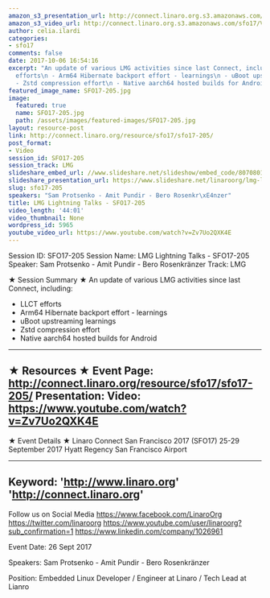 ```yaml
---
amazon_s3_presentation_url: http://connect.linaro.org.s3.amazonaws.com/sfo17/Presentations/SFO17-205%20LMG%20Lightning%20Talks.pdf
amazon_s3_video_url: http://connect.linaro.org.s3.amazonaws.com/sfo17/Videos/SFO17-205%20LMG%20Lightning%20Talks.mp4
author: celia.ilardi
categories:
- sfo17
comments: false
date: 2017-10-06 16:54:16
excerpt: "An update of various LMG activities since last Connect, including:\n - LLCT
  efforts\n - Arm64 Hibernate backport effort - learnings\n - uBoot upstreaming learnings\n
  - Zstd compression effort\n - Native aarch64 hosted builds for Android"
featured_image_name: SFO17-205.jpg
image:
  featured: true
  name: SFO17-205.jpg
  path: /assets/images/featured-images/SFO17-205.jpg
layout: resource-post
link: http://connect.linaro.org/resource/sfo17/sfo17-205/
post_format:
- Video
session_id: SFO17-205
session_track: LMG
slideshare_embed_url: //www.slideshare.net/slideshow/embed_code/80708018
slideshare_presentation_url: https://www.slideshare.net/linaroorg/lmg-lightning-talks-sfo17205
slug: sfo17-205
speakers: "Sam Protsenko - Amit Pundir - Bero Rosenkr\xE4nzer"
title: LMG Lightning Talks - SFO17-205
video_length: '44:01'
video_thumbnail: None
wordpress_id: 5965
youtube_video_url: https://www.youtube.com/watch?v=Zv7Uo2QXK4E
---
```


Session ID: SFO17-205
Session Name: LMG Lightning Talks - SFO17-205
Speaker: Sam Protsenko - Amit Pundir - Bero Rosenkränzer
Track: LMG

★ Session Summary ★
An update of various LMG activities since last Connect, including:
- LLCT efforts
- Arm64 Hibernate backport effort - learnings
- uBoot upstreaming learnings
- Zstd compression effort
- Native aarch64 hosted builds for Android
---------------------------------------------------
★ Resources ★
Event Page: http://connect.linaro.org/resource/sfo17/sfo17-205/
Presentation:
Video: https://www.youtube.com/watch?v=Zv7Uo2QXK4E
---------------------------------------------------

★ Event Details ★
Linaro Connect San Francisco 2017 (SFO17)
25-29 September 2017
Hyatt Regency San Francisco Airport

---------------------------------------------------
Keyword:
'http://www.linaro.org'
'http://connect.linaro.org'
---------------------------------------------------
Follow us on Social Media
https://www.facebook.com/LinaroOrg
https://twitter.com/linaroorg
https://www.youtube.com/user/linaroorg?sub_confirmation=1
https://www.linkedin.com/company/1026961

Event Date: 26 Sept 2017

Speakers: Sam Protsenko - Amit Pundir - Bero Rosenkränzer

Position: Embedded Linux Developer
/ Engineer at Linaro / Tech Lead at Lianro